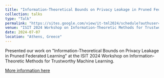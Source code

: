 ```yaml
---
title: "Information-Theoretical Bounds on Privacy Leakage in Pruned Federated Learning"
collection: talks
type: "Talk"
permalink: "https://sites.google.com/view/it-tml2024/schedule?authuser=0"
venue: "ISIT 2024 Workshop on Information-Theoretic Methods for Trustworthy Machine Learning"
date: 2024-07-07
location: "Athens, Greece"
---
```


Presented our work on "Information-Theoretical Bounds on Privacy Leakage in Pruned Federated Learning" at the ISIT 2024 Workshop on Information-Theoretic Methods for Trustworthy Machine Learning.

[More information here](https://sites.google.com/view/it-tml2024/schedule?authuser=0)